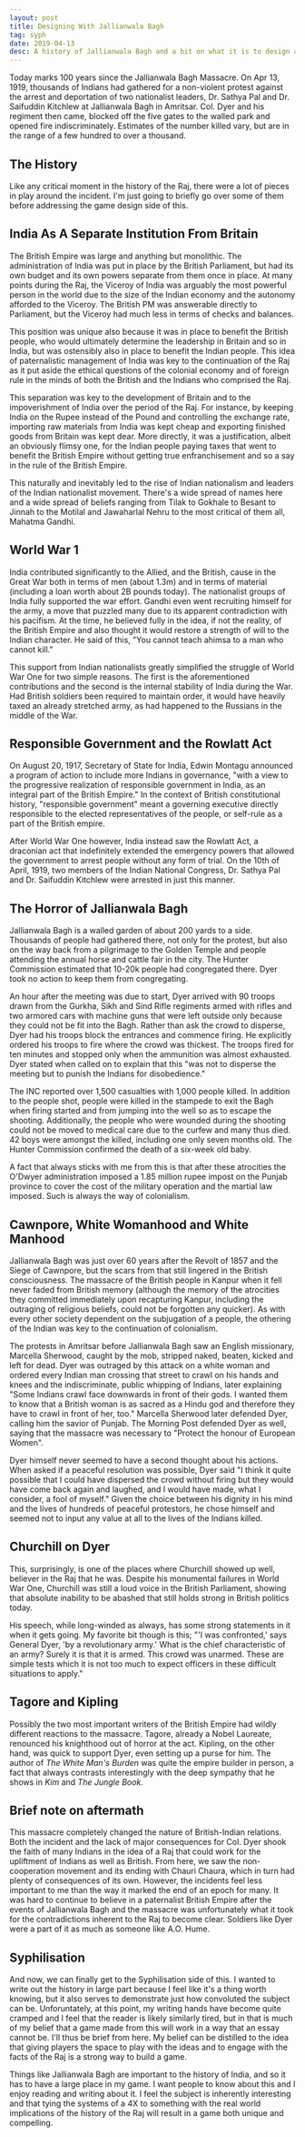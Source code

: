 ```yaml
---
layout: post
title: Designing With Jallianwala Bagh
tag: syph
date: 2019-04-13
desc: A history of Jallianwala Bagh and a bit on what it is to design around it
---
```



Today marks 100 years since the Jallianwala Bagh Massacre. On Apr 13, 1919, thousands of Indians had gathered for a non-violent protest against the arrest and deportation of two nationalist leaders, Dr. Sathya Pal and Dr. Saifuddin Kitchlew at Jallianwala Bagh in Amritsar. Col. Dyer and his regiment then came, blocked off the five gates to the walled park and opened fire indiscriminately. Estimates of the number killed vary, but are in the range of a few hundred to over a thousand.

## The History

Like any critical moment in the history of the Raj, there were a lot of pieces in play around the incident. I'm just going to briefly go over some of them before addressing the game design side of this.

## India As A Separate Institution From Britain

The British Empire was large and anything but monolithic. The administration of India was put in place by the British Parliament, but had its own budget and its own powers separate from them once in place. At many points during the Raj, the Viceroy of India was arguably the most powerful person in the world due to the size of the Indian economy and the autonomy afforded to the Viceroy. The British PM was answerable directly to Parliament, but the Viceroy had much less in terms of checks and balances.


This position was unique also because it was in place to benefit the British people, who would ultimately determine the leadership in Britain and so in India, but was ostensibly also in place to benefit the Indian people. This idea of paternalistic management of India was key to the continuation of the Raj as it put aside the ethical questions of the colonial economy and of foreign rule in the minds of both the British and the Indians who comprised the Raj.


This separation was key to the development of Britain and to the impoverishment of India over the period of the Raj. For instance, by keeping India on the Rupee instead of the Pound and controlling the exchange rate, importing raw materials from India was kept cheap and exporting finished goods from Britain was kept dear. More directly, it was a justification, albeit an obviously flimsy one, for the Indian people paying taxes that went to benefit the British Empire without getting true enfranchisement and so a say in the rule of the British Empire.


This naturally and inevitably led to the rise of Indian nationalism and leaders of the Indian nationalist movement. There's a wide spread of names here and a wide spread of beliefs ranging from Tilak to Gokhale to Besant to Jinnah to the Motilal and Jawaharlal Nehru to the most critical of them all, Mahatma Gandhi.

## World War 1

India contributed significantly to the Allied, and the British, cause in the Great War both in terms of men (about 1.3m) and in terms of material (including a loan worth about 2B pounds today). The nationalist groups of India fully supported the war effort. Gandhi even went recruiting himself for the army, a move that puzzled many due to its apparent contradiction with his pacifism. At the time, he believed fully in the idea, if not the reality, of the British Empire and also thought it would restore a strength of will to the Indian character. He said of this, "You cannot teach ahimsa to a man who cannot kill."


This support from Indian nationalists greatly simplified the struggle of World War One for two simple reasons. The first is the aforementioned contributions and the second is the internal stability of India during the War. Had British soldiers been required to maintain order, it would have heavily taxed an already stretched army, as had happened to the Russians in the middle of the War.

## Responsible Government and the Rowlatt Act

On August 20, 1917, Secretary of State for India, Edwin Montagu announced a program of action to include more Indians in governance, "with a view to the progressive realization of responsible government in India, as an integral part of the British Empire." In the context of British constitutional history, "responsible government" meant a governing executive directly responsible to the elected representatives of the people, or self-rule as a part of the British empire.


After World War One however, India instead saw the Rowlatt Act, a draconian act that indefinitely extended the emergency powers that allowed the government to arrest people without any form of trial. On the 10th of April, 1919, two members of the Indian National Congress, Dr. Sathya Pal and Dr. Saifuddin Kitchlew were arrested in just this manner.

## The Horror of Jallianwala Bagh

Jallianwala Bagh is a walled garden of about 200 yards to a side. Thousands of people had gathered there, not only for the protest, but also on the way back from a pilgrimage to the Golden Temple and people attending the annual horse and cattle fair in the city. The Hunter Commission estimated that 10-20k people had congregated there. Dyer took no action to keep them from congregating.


An hour after the meeting was due to start, Dyer arrived with 90 troops drawn from the Gurkha, Sikh and Sind Rifle regiments armed with rifles and two armored cars with machine guns that were left outside only because they could not be fit into the Bagh. Rather than ask the crowd to disperse, Dyer had his troops block the entrances and commence firing. He explicitly ordered his troops to fire where the crowd was thickest. The troops fired for ten minutes and stopped only when the ammunition was almost exhausted. Dyer stated when called on to explain that this "was not to disperse the meeting but to punish the Indians for disobedience."


The INC reported over 1,500 casualties with 1,000 people killed. In addition to the people shot, people were killed in the stampede to exit the Bagh when firing started and from jumping into the well so as to escape the shooting. Additionally, the people who were wounded during the shooting could not be moved to medical care due to the curfew and many thus died. 42 boys were amongst the killed, including one only seven months old. The Hunter Commission confirmed the death of a six-week old baby.


A fact that always sticks with me from this is that after these atrocities the O'Dwyer administration imposed a 1.85 million rupee impost on the Punjab province to cover the cost of the military operation and the martial law imposed. Such is always the way of colonialism.

## Cawnpore, White Womanhood and White Manhood

Jallianwala Bagh was just over 60 years after the Revolt of 1857 and the Siege of Cawnpore, but the scars from that still lingered in the British consciousness. The massacre of the British people in Kanpur when it fell never faded from British memory (although the memory of the atrocities they committed immediately upon recapturing Kanpur, including the outraging of religious beliefs, could not be forgotten any quicker). As with every other society dependent on the subjugation of a people, the othering of the Indian was key to the continuation of colonialism.


The protests in Amritsar before Jallianwala Bagh saw an English missionary, Marcella Sherwood, caught by the mob, stripped naked, beaten, kicked and left for dead. Dyer was outraged by this attack on a white woman and ordered every Indian man crossing that street to crawl on his hands and knees and the indiscriminate, public whipping of Indians, later explaining "Some Indians crawl face downwards in front of their gods. I wanted them to know that a British woman is as sacred as a Hindu god and therefore they have to crawl in front of her, too." Marcella Sherwood later defended Dyer, calling him the savior of Punjab. The Morning Post defended Dyer as well, saying that the massacre was necessary to "Protect the honour of European Women".


Dyer himself never seemed to have a second thought about his actions. When asked if a peaceful resolution was possible, Dyer said "I think it quite possible that I could have dispersed the crowd without firing but they would have come back again and laughed, and I would have made, what I consider, a fool of myself." Given the choice between his dignity in his mind and the lives of hundreds of peaceful protestors, he chose himself and seemed not to input any value at all to the lives of the Indians killed.

## Churchill on Dyer

This, surprisingly, is one of the places where Churchill showed up well, believer in the Raj that he was. Despite his monumental failures in World War One, Churchill was still a loud voice in the British Parliament, showing that absolute inability to be abashed that still holds strong in British politics today.


His speech, while long-winded as always, has some strong statements in it when it gets going. My favorite bit though is this; "'I was confronted,' says General Dyer, 'by a revolutionary army.' What is the chief characteristic of an army? Surely it is that it is armed. This crowd was unarmed. These are simple tests which it is not too much to expect officers in these difficult situations to apply."

## Tagore and Kipling

Possibly the two most important writers of the British Empire had wildly different reactions to the massacre. Tagore, already a Nobel Laureate, renounced his knighthood out of horror at the act. Kipling, on the other hand, was quick to support Dyer, even setting up a purse for him. The author of *The White Man's Burden* was quite the empire builder in person, a fact that always contrasts interestingly with the deep sympathy that he shows in *Kim* and *The Jungle Book*.

## Brief note on aftermath

This massacre completely changed the nature of British-Indian relations. Both the incident and the lack of major consequences for Col. Dyer shook the faith of many Indians in the idea of a Raj that could work for the upliftment of Indians as well as British. From here, we saw the non-cooperation movement and its ending with Chauri Chaura, which in turn had plenty of consequences of its own. However, the incidents feel less important to me than the way it marked the end of an epoch for many. It was hard to continue to believe in a paternalist British Empire after the events of Jallianwala Bagh and the massacre was unfortunately what it took for the contradictions inherent to the Raj to become clear. Soldiers like Dyer were a part of it as much as someone like A.O. Hume.

## Syphilisation

And now, we can finally get to the Syphilisation side of this. I wanted to write out the history in large part because I feel like it's a thing worth knowing, but it also serves to demonstrate just how convoluted the subject can be. Unforuntately, at this point, my writing hands have become quite cramped and I feel that the reader is likely similarly tired, but in that is much of my belief that a game made from this will work in a way that an essay cannot be. I'll thus be brief from here. My belief can be distilled to the idea that giving players the space to play with the ideas and to engage with the facts of the Raj is a strong way to build a game.


Things like Jallianwala Bagh are important to the history of India, and so it has to have a large place in my game. I want people to know about this and I enjoy reading and writing about it. I feel the subject is inherently interesting and that tying the systems of a 4X to something with the real world implications of the history of the Raj will result in a game both unique and compelling.

